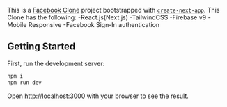 This is a [Facebook Clone](https://onedaypost.herokuapp.com//) project bootstrapped with [`create-next-app`](https://github.com/vercel/next.js/tree/canary/packages/create-next-app). 
This Clone has the following:
-React.js(Next.js)
-TailwindCSS 
-Firebase v9
-Mobile Responsive
-Facebook Sign-In authentication

## Getting Started

First, run the development server:

```bash
npm i
npm run dev
```

Open [http://localhost:3000](http://localhost:3000) with your browser to see the result.
